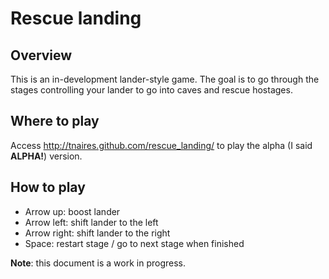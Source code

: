 Rescue landing
==============

Overview
--------

This is an in-development lander-style game. The goal is to go through the stages controlling your lander to go into caves and rescue hostages.

Where to play
-------------

Access http://tnaires.github.com/rescue_landing/ to play the alpha (I said **ALPHA!**) version.

How to play
-----------

- Arrow up: boost lander
- Arrow left: shift lander to the left
- Arrow right: shift lander to the right
- Space: restart stage / go to next stage when finished

**Note**: this document is a work in progress.
